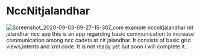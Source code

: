 # NccNitjalandhar

![Screenshot_2020-09-03-09-27-15-307_com example nccnitjalandhar](https://user-images.githubusercontent.com/70520048/92079873-4424b380-edde-11ea-89cc-0702561200b2.jpg)
nit jalandhar ncc app
this is an app regarding basic communication to increase communication among ncc cadets at nit jalandhar.
It consists of basic grid views,intents and xml code.
It is not ready yet but soon i will complete it.. 
